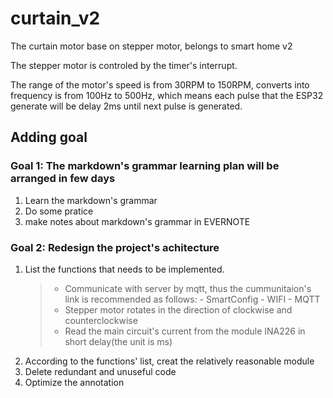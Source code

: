 # curtain_v2
The curtain motor base on stepper motor, belongs to smart home v2

The stepper motor is controled by the timer's interrupt. 

The range of the motor's speed is from 30RPM to 150RPM, converts into frequency is from 100Hz to 500Hz, which means each pulse that the ESP32 generate will be delay 2ms until next pulse is generated.


## Adding goal
### Goal 1: The markdown's grammar learning plan will be arranged in few days
1. Learn the markdown's grammar
2. Do some pratice
3. make notes about markdown's grammar in EVERNOTE

### Goal 2: Redesign the project's achitecture
1. List the functions that needs to be implemented.
	> * Communicate with server by mqtt, thus the cummunitaion's link is recommended as follows:
	    	- SmartConfig
	    	- WIFI
	    	- MQTT
	> * Stepper motor rotates in the direction of clockwise and counterclockwise
	> * Read the main circuit's current from the module INA226 in short delay(the unit is ms)
2. According to the functions' list, creat the relatively reasonable module
3. Delete redundant and unuseful code
4. Optimize the annotation

